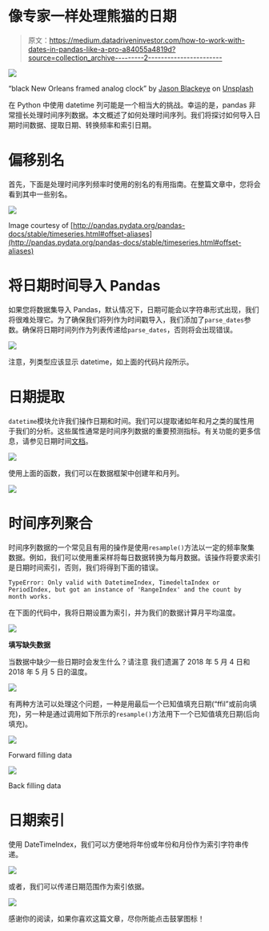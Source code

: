 # 像专家一样处理熊猫的日期

> 原文：<https://medium.datadriveninvestor.com/how-to-work-with-dates-in-pandas-like-a-pro-a84055a4819d?source=collection_archive---------2----------------------->

![](img/75a3b8242f6069e11ea25f6b15e7a87c.png)

“black New Orleans framed analog clock” by [Jason Blackeye](https://unsplash.com/@jeisblack?utm_source=medium&utm_medium=referral) on [Unsplash](https://unsplash.com?utm_source=medium&utm_medium=referral)

在 Python 中使用 datetime 列可能是一个相当大的挑战。幸运的是，pandas 非常擅长处理时间序列数据。本文概述了如何处理时间序列。我们将探讨如何导入日期时间数据、提取日期、转换频率和索引日期。

# 偏移别名

首先，下面是处理时间序列频率时使用的别名的有用指南。在整篇文章中，您将会看到其中一些别名。

![](img/988cfd2e34a6d71f2f098ec7ff03e5c6.png)

Image courtesy of [http://pandas.pydata.org/pandas-docs/stable/timeseries.html#offset-aliases](http://pandas.pydata.org/pandas-docs/stable/timeseries.html#offset-aliases)

# 将日期时间导入 Pandas

如果您将数据集导入 Pandas，默认情况下，日期可能会以字符串形式出现，我们将很难处理它。为了确保我们将列作为时间戳导入，我们添加了`parse_dates`参数。确保将日期时间列作为列表传递给`parse_dates`，否则将会出现错误。

![](img/dbc02825b129cb03928aa0abd08a6baf.png)

注意，列类型应该显示 datetime，如上面的代码片段所示。

# 日期提取

`datetime`模块允许我们操作日期和时间。我们可以提取诸如年和月之类的属性用于我们的分析。这些属性通常是时间序列数据的重要预测指标。有关功能的更多信息，请参见日期时间[文档](https://docs.python.org/2/library/datetime.html)。

![](img/ac32ea9ade2a37fc5577d79421ce5862.png)

使用上面的函数，我们可以在数据框架中创建年和月列。

![](img/92fdf65e5c13ed9b1340f52a88116954.png)

# 时间序列聚合

时间序列数据的一个常见且有用的操作是使用`resample()`方法以一定的频率聚集数据。例如，我们可以使用重采样将每日数据转换为每月数据。该操作将要求索引是日期时间索引，否则，我们将得到下面的错误。

```
TypeError: Only valid with DatetimeIndex, TimedeltaIndex or PeriodIndex, but got an instance of 'RangeIndex' and the count by month works.
```

在下面的代码中，我将日期设置为索引，并为我们的数据计算月平均温度。

![](img/173612a203f63f6aab95a6e9bb970d3b.png)

**填写缺失数据**

当数据中缺少一些日期时会发生什么？请注意
我们遗漏了 2018 年 5 月 4 日和 2018 年 5 月 5 日的温度。

![](img/976cfde9a0bdcc156a61b3ba5005ced6.png)

有两种方法可以处理这个问题，一种是用最后一个已知值填充日期(“ffil”或前向填充)，另一种是通过调用如下所示的`resample()`方法用下一个已知值填充日期(后向填充)。

![](img/de1cea077361975e7180d19aed9aaac9.png)

Forward filling data

![](img/1c6fe4a08ef753f96ba0a8b78c0160bb.png)

Back filling data

# 日期索引

使用 DateTimeIndex，我们可以方便地将年份或年份和月份作为索引字符串传递。

![](img/3ffafe4ebddcacdd7c4fff7e1f08c566.png)

或者，我们可以传递日期范围作为索引依据。

![](img/d81c6aa1dfa310f946441bcbe34040bf.png)

感谢你的阅读，如果你喜欢这篇文章，尽你所能点击鼓掌图标！